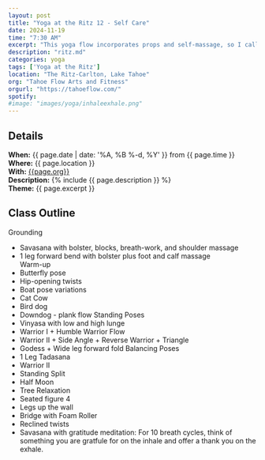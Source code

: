 ```yaml
---
layout: post
title: "Yoga at the Ritz 12 - Self Care"
date: 2024-11-19
time: "7:30 AM" 
excerpt: "This yoga flow incorporates props and self-massage, so I call it a self-care flow."
description: "ritz.md" 
categories: yoga
tags: ['Yoga at the Ritz']
location: "The Ritz-Carlton, Lake Tahoe"
org: "Tahoe Flow Arts and Fitness"
orgurl: "https://tahoeflow.com/"
spotify:  
#image: "images/yoga/inhaleexhale.png"
---
```



## Details

**When:** {{ page.date | date: '%A, %B %-d, %Y' }} from {{ page.time }}   
**Where:** {{ page.location }}       
**With:** [{{page.org}}]({{page.orgurl}})   
**Description:** {% include {{ page.description }} %}   
**Theme:** {{ page.excerpt }}         

## Class Outline

Grounding
*  Savasana with bolster, blocks, breath-work, and shoulder massage
*  1 leg forward bend with bolster plus foot and calf massage	
Warm-up
*  Butterfly pose
*  Hip-opening twists
*  Boat pose variations
*  Cat Cow
*  Bird dog
*  Downdog - plank flow
Standing Poses
*  Vinyasa with low and high lunge
*  Warrior I + Humble Warrior Flow
*  Warrior II + Side Angle + Reverse Warrior + Triangle
*  Godess + Wide leg forward fold
Balancing Poses
*  1 Leg Tadasana
*  Warrior II
*  Standing Split 
*  Half Moon 
*  Tree 
Relaxation
*  Seated figure 4
*  Legs up the wall
*  Bridge with Foam Roller
*  Reclined twists
*  Savasana with gratitude meditation: For 10 breath cycles, think of something you are gratfule for on the inhale and offer a thank you on the exhale. 
 